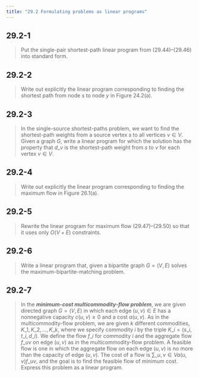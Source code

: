 ```yaml
---
title: "29.2 Formulating problems as linear programs"
---
```


## 29.2-1

> Put the single-pair shortest-path linear program from $\text{(29.44)}$–$\text{(29.46)}$ into standard form.

## 29.2-2

> Write out explicitly the linear program corresponding to finding the shortest path from node $s$ to node $y$ in Figure 24.2(a).

## 29.2-3

> In the single-source shortest-paths problem, we want to find the shortest-path weights from a source vertex $s$ to all vertices $v \in V$. Given a graph $G$, write a linear program for which the solution has the property that $d\_v$ is the shortest-path weight from $s$ to $v$ for each vertex $v \in V$.

## 29.2-4

> Write out explicitly the linear program corresponding to finding the maximum flow in Figure 26.1(a).

## 29.2-5

> Rewrite the linear program for maximum flow $\text{(29.47)}$–$\text{(29.50)}$ so that it uses only $O(V + E)$ constraints.

## 29.2-6

> Write a linear program that, given a bipartite graph $G = (V, E)$ solves the maximum-bipartite-matching problem.

## 29.2-7

> In the __*minimum-cost multicommodity-flow problem*__, we are given directed graph $G = (V, E)$ in which each edge $(u, v) \in E$ has a nonnegative capacity $c(u, v) \ge 0$ and a cost $a(u, v)$. As in the multicommodity-flow problem, we are given $k$ different commodities, $K\_1, K\_2, \ldots, K\_k$, where we specify commodity $i$ by the triple $K\_i = (s\_i, t\_i, d\_i)$. We define the flow $f\_i$ for commodity $i$ and the aggregate flow $f\_{uv}$ on edge $(u, v)$ as in the multicommodity-flow problem. A feasible flow is one in which the aggregate flow on each edge $(u, v)$ is no more than the capacity of edge $(u, v)$. The cost of a flow is $\sum\_{u, v \in V} a(u, v)f\_{uv}$, and the goal is to find the feasible flow of minimum cost. Express this problem as a linear program.